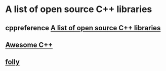 # A list of open source C++ libraries



## cppreference [A list of open source C++ libraries](https://en.cppreference.com/w/cpp/links/libs)



## [Awesome C++](https://cpp.libhunt.com/)







## [folly](https://github.com/facebook/folly)